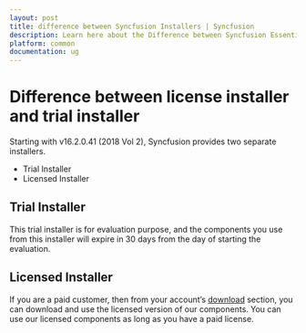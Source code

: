 ```yaml
---
layout: post
title: difference between Syncfusion Installers | Syncfusion
description: Learn here about the Difference between Syncfusion Essential Studio Licensed Installer and Trial Installer.
platform: common
documentation: ug
--- 
```


# Difference between license installer and trial installer

Starting with v16.2.0.41 (2018 Vol 2), Syncfusion provides two separate installers.

   -	Trial Installer
   -	Licensed Installer

## Trial Installer

This trial installer is for evaluation purpose, and the components you use from this installer will expire in 30 days from the day of starting the evaluation. 

## Licensed Installer

If you are a paid customer, then from your account’s [download](https://www.syncfusion.com/account/downloads) section, you can download and use the licensed version of our components. You can use our licensed components as long as you have a paid license.
